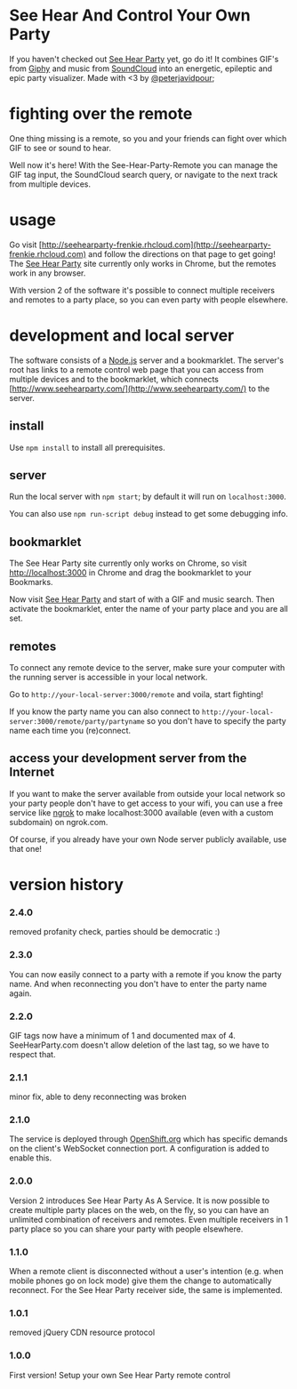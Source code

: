 # See Hear And Control Your Own Party

If you haven't checked out [See Hear Party](http://www.seehearparty.com/) yet,
go do it! It combines GIF's from [Giphy](http://giphy.com) and music from 
[SoundCloud](http://soundcloud.com) into an energetic, epileptic and epic
party visualizer. Made with <3 by [@peterjavidpour](twitter.com/peterjavidpour);

# fighting over the remote
One thing missing is a remote, so you and your friends can fight over which GIF
to see or sound to hear. 

Well now it's here! With the See-Hear-Party-Remote you can manage the GIF tag input, 
the SoundCloud search query, or navigate to the next track from multiple devices.  

# usage
Go visit [http://seehearparty-frenkie.rhcloud.com](http://seehearparty-frenkie.rhcloud.com) and follow the directions on that page to get going!
The [See Hear Party](http://www.seehearparty.com/) site currently only works in
Chrome, but the remotes work in any browser.

With version 2 of the software it's possible to connect multiple receivers and
remotes to a party place, so you can even party with people elsewhere.

# development and local server
The software consists of a [Node.js](http://nodejs.org/) server and a bookmarklet.
The server's root has links to a remote control web page that you can access from
multiple devices and to the bookmarklet, which connects
[http://www.seehearparty.com/](http://www.seehearparty.com/) to the server.

## install
Use `npm install` to install all prerequisites.

## server
Run the local server with `npm start`; by default it will run on `localhost:3000`.

You can also use `npm run-script debug` instead to get some debugging info.

## bookmarklet
The See Hear Party site currently only works on Chrome, so visit 
[http://localhost:3000](http://localhost:3000) in Chrome and drag
the bookmarklet to your Bookmarks.

Now visit [See Hear Party](http://www.seehearparty.com/) and start of with a GIF
and music search. Then activate the bookmarklet, enter the name of your party place
and you are all set.

## remotes
To connect any remote device to the server, make sure your computer with the
running server is accessible in your local network.
 
Go to `http://your-local-server:3000/remote` and voila, start fighting!

If you know the party name you can also connect to
`http://your-local-server:3000/remote/party/partyname` so you don't have to
specify the party name each time you (re)connect.


## access your development server from the Internet

If you want to make the server available from outside your local network so
your party people don't have to get access to your wifi, you can use a free
service like [ngrok](https://ngrok.com/) to make localhost:3000 available
(even with a custom subdomain) on ngrok.com.

Of course, if you already have your own Node server publicly available, 
use that one!


# version history

### 2.4.0
removed profanity check, parties should be democratic :)

### 2.3.0
You can now easily connect to a party with a remote if you know the party name.
And when reconnecting you don't have to enter the party name again.

### 2.2.0
GIF tags now have a minimum of 1 and documented max of 4.
SeeHearParty.com doesn't allow deletion of the last tag,
so we have to respect that.

### 2.1.1
minor fix, able to deny reconnecting was broken

### 2.1.0
The service is deployed through [OpenShift.org](http://openshift.org)
which has specific demands on the client's WebSocket connection port.
A configuration is added to enable this.

### 2.0.0
Version 2 introduces See Hear Party As A Service. It is now possible to
create multiple party places on the web, on the fly, so you can have
an unlimited combination of receivers and remotes. Even multiple receivers
in 1 party place so you can share your party with people elsewhere.

### 1.1.0
When a remote client is disconnected without a user's intention (e.g. when
mobile phones go on lock mode) give them the change to automatically
reconnect.
For the See Hear Party receiver side, the same is implemented.

### 1.0.1
removed jQuery CDN resource protocol

### 1.0.0
First version! Setup your own See Hear Party remote control